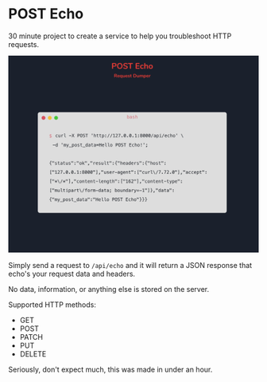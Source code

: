# POST Echo

30 minute project to create a service to help you troubleshoot HTTP requests.

![Image of main web page](public/image.png)

Simply send a request to `/api/echo` and it will return a JSON response that echo's your request data and headers.

No data, information, or anything else is stored on the server.

Supported HTTP methods:

* GET
* POST
* PATCH
* PUT
* DELETE

Seriously, don't expect much, this was made in under an hour.
